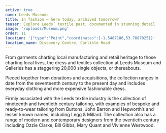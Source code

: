 ```yaml
---
active: true
name: Leeds Museums
title: In fashion – here today, archived tomorrow?
teaser: Explore Leeds’ textile past, documented in stunning detail
image: '/uploads/Museum.png'
order: 11
location: '{"type":"Point","coordinates":[-1.5487186,53.7887025]}'
location_name: Discovery Centre, Carlisle Road
---
```

From garments charting local manufacturing and retail heritage to those charting local lives, the dress and textiles collection at Leeds Museum and Galleries has a staggering 20,000 single objects, or thereabouts.

Pieced together from donations and acquisitions, the collection ranges in date from the seventeenth century to the present day and includes everyday clothing and more expensive fashionable dress.

Firmly associated with the Leeds textile industry is the collection of nineteenth and twentieth century tailoring, with examples of bespoke and ready-to-wear tailoring from Burtons, John Barron and Hepworth’s and  lesser known names, including Legg & Millard. The collection also has a range of modern and contemporary designers from the twentieth century including Ozzie Clarke, Bill Gibbs, Mary Quant and Vivienne Westwood.

